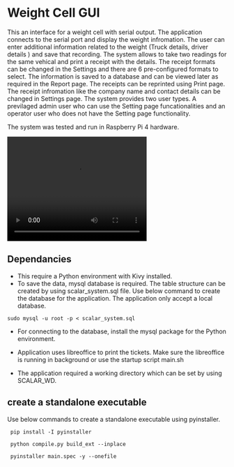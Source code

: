 # Weight Cell GUI

This an interface for a weight cell with serial output. The application connects to the serial 
port and display the weight infromation. The user can enter additional information related to 
the weight (Truck details, driver details ) and save that recording. The system allows to take
two readings for the same vehical and print a receipt with the details. The receipt formats can
be changed in the Settings and there are 6 pre-configured formats to select. The information is
saved to a database and can be viewed later as required in the Report page. The receipts can be
reprinted using Print page. The receipt infromation like the company name and contact details 
can be changed in Settings page. The system provides two user types. A previlaged admin user 
who can use the Setting page funcationalities and an operator user who does not have the Setting
page functionality. 

The system was tested and run in Raspberry Pi 4 hardware. 

<video src="./tharadi-demo.mp4" width="320" height="240" controls></video>

## Dependancies

- This require a Python environment with Kivy installed. 
- To save the data, mysql database is required. The table structure can be created 
by using scalar_system.sql file. Use below command to create the database for the
application. The application only accept a local database. 

` sudo mysql -u root -p < scalar_system.sql `

- For connecting to the database, install the mysql package for the Python environment. 

- Application uses libreoffice to print the tickets. Make sure the libreoffice is running
in background or use the startup script main.sh 

- The application required a working directory which can be set by using SCALAR_WD. 

## create a standalone executable

Use below commands to create a standalone executable using pyinstaller. 

` pip install -I pyinstaller`

` python compile.py build_ext --inplace`

` pyinstaller main.spec -y --onefile`

